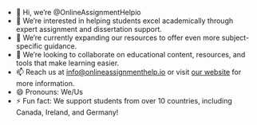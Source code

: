 - 👋 Hi, we’re @OnlineAssignmentHelpio
- 👀 We’re interested in helping students excel academically through expert assignment and dissertation support.
- 🌱 We’re currently expanding our resources to offer even more subject-specific guidance.
- 💞️ We’re looking to collaborate on educational content, resources, and tools that make learning easier.
- 📫 Reach us at info@onlineassignmenthelp.io or visit [our website](https://onlineassignmenthelp.io/) for more information.
- 😄 Pronouns: We/Us
- ⚡ Fun fact: We support students from over 10 countries, including Canada, Ireland, and Germany!

<!---
OnlineAssignmentHelpio/OnlineAssignmentHelpio is a ✨ special ✨ repository because its `README.md` (this file) appears on your GitHub profile.
You can click the Preview link to take a look at your changes.
--->
